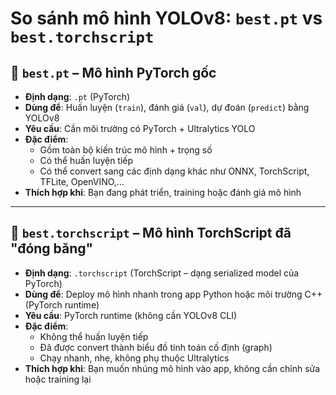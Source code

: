 # So sánh mô hình YOLOv8: `best.pt` vs `best.torchscript`

## 🔹 `best.pt` – Mô hình PyTorch gốc
- **Định dạng**: `.pt` (PyTorch)
- **Dùng để**: Huấn luyện (`train`), đánh giá (`val`), dự đoán (`predict`) bằng YOLOv8
- **Yêu cầu**: Cần môi trường có PyTorch + Ultralytics YOLO
- **Đặc điểm**:
  - Gồm toàn bộ kiến trúc mô hình + trọng số
  - Có thể huấn luyện tiếp
  - Có thể convert sang các định dạng khác như ONNX, TorchScript, TFLite, OpenVINO,...
- **Thích hợp khi**: Bạn đang phát triển, training hoặc đánh giá mô hình

---

## 🔹 `best.torchscript` – Mô hình TorchScript đã "đóng băng"
- **Định dạng**: `.torchscript` (TorchScript – dạng serialized model của PyTorch)
- **Dùng để**: Deploy mô hình nhanh trong app Python hoặc môi trường C++ (PyTorch runtime)
- **Yêu cầu**: PyTorch runtime (không cần YOLOv8 CLI)
- **Đặc điểm**:
  - Không thể huấn luyện tiếp
  - Đã được convert thành biểu đồ tính toán cố định (graph)
  - Chạy nhanh, nhẹ, không phụ thuộc Ultralytics
- **Thích hợp khi**: Bạn muốn nhúng mô hình vào app, không cần chỉnh sửa hoặc training lại